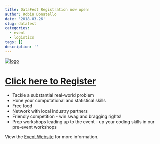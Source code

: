 ```yaml
---
title: DataFest Registration now open!
author: Robin Donatello
date: '2018-03-26'
slug: datafest
categories:
  - event
  - logistics
tags: []
description: ''
---
```




[![logo](/img/datafest_logo_Chico_Red.png)](https://csucdsi.github.io/datafest/)


# [Click here to Register](https://goo.gl/forms/BfEjTwpCks4zavFZ2)

* Tackle a substantial real-world problem
* Hone your computational and statistical skills
* Free food
* Network with local industry partners
* Friendly competition - win swag and bragging rights!
* Prep workshops leading up to the event - up your coding skills in our pre-event workshops


View the [Event Website](https://csucdsi.github.io/datafest/) for more information. 